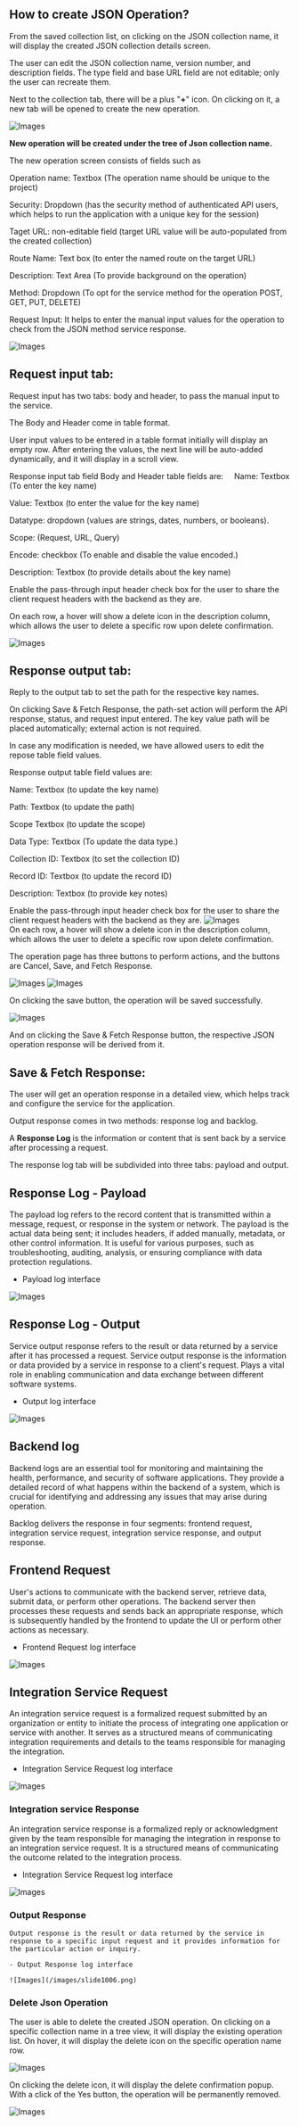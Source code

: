 ## How to create JSON Operation?

From the saved collection list, on clicking on the JSON collection name, it will display the created JSON collection details screen.

The user can edit the JSON collection name, version number, and description fields. The type field and base URL field are not editable; only the user can recreate them.

Next to the collection tab, there will be a plus "**+**" icon. On clicking on it, a new tab will be opened to create the new operation. 



![Images](/images/slide600.png)




**New operation will be created under the  tree of Json collection name.**

The new operation screen consists of fields such as

Operation name: Textbox (The operation name should be unique to the project)

Security: Dropdown (has the security method of authenticated API users, which helps to run the application with a unique key for the session)

Taget URL: non-editable field (target URL value will be auto-populated from the created collection)

Route Name: Text box (to enter the named route on the target URL)

Description: Text Area (To provide background on the operation)

Method: Dropdown (To opt for the service method for the operation POST, GET, PUT, DELETE)

Request Input: It helps to enter the manual input values for the operation to check from the JSON method service response.

![Images](/images/2001.png) 
 
  
  ## Request input tab:
  
 Request input has two tabs: body and header, to pass the manual input to the service.

The Body and Header come in table format.

User input values to be entered in a table format initially will display an empty row. After entering the values, the next line will be auto-added dynamically, and it will display in a scroll view.


Response input tab field Body and Header table fields are:
   
Name: Textbox (To enter the key name)

Value: Textbox (to enter the value for the key name)

Datatype: dropdown (values are strings, dates, numbers, or booleans).

Scope: (Request, URL, Query)

Encode: checkbox (To enable and disable the value encoded.)

Description: Textbox (to provide details about the key name)

Enable the pass-through input header check box for the user to share the client request headers with the backend as they are.
  
On each row, a hover will show a delete icon in the description column, which allows the user to delete a specific row upon delete confirmation. 

![Images](/images/2000.png) 




  ## Response output tab:

Reply to the output tab to set the path for the respective key names.

On clicking Save & Fetch Response, the path-set action will perform the API response, status, and request input entered. The key value path will be placed automatically; external action is not required.

In case any modification is needed, we have allowed users to edit the repose table field values.

Response output table field values are:

Name: Textbox (to update the key name)

Path: Textbox (to update the path)

Scope Textbox (to update the scope)

Data Type: Textbox (To update the data type.)

Collection ID: Textbox (to set the collection ID)

Record ID: Textbox (to update the record ID)

Description: Textbox (to provide key notes)

Enable the pass-through input header check box for the user to share the client request headers with the backend as they are.
![Images](/images/slide1010.png)  
On each row, a hover will show a delete icon in the description column, which allows the user to delete a specific row upon delete confirmation.

The operation page has three buttons to perform actions, and the buttons are Cancel, Save, and Fetch Response.

![Images](/images/slide1000.png)
![Images](/images/slide1001.png)


On clicking the save button, the operation will be saved successfully.

![Images](/images/slide703.png)

And on clicking the Save & Fetch Response button, the respective JSON operation response will be derived from it. 

## Save & Fetch Response:

The user will get an operation response in a detailed view, which helps track and configure the service for the application.

Output response comes in two methods: response log and backlog.

A **Response Log** is the information or content that is sent back by a service after processing a request.

The response log tab will be subdivided into three tabs: payload and output.


## Response Log - Payload

 The payload log refers to the record content that is transmitted within a message, request, or response in the system or network. The payload is the actual data being sent; it includes headers, if added manually, metadata, or other control information. It is useful for various purposes, such as troubleshooting, auditing, analysis, or ensuring compliance with data protection regulations.

- Payload log interface

![Images](/images/slide1002.png)

## Response Log - Output

Service output response refers to the result or data returned by a service after it has processed a request. Service output response is the information or data provided by a service in response to a client's request. Plays a vital role in enabling communication and data exchange between different software systems.

- Output log interface

![Images](/images/slide1003.png)

  
   
## Backend log

Backend logs are an essential tool for monitoring and maintaining the health, performance, and security of software applications. They provide a detailed record of what happens within the backend of a system, which is crucial for identifying and addressing any issues that may arise during operation.

Backlog delivers the response in four segments: frontend request, integration service request, integration service response, and output response.

## Frontend Request

User's actions to communicate with the backend server, retrieve data, submit data, or perform other operations. The backend server then processes these requests and sends back an appropriate response, which is subsequently handled by the frontend to update the UI or perform other actions as necessary.

- Frontend Request log interface

![Images](/images/slide1004.png)

## Integration Service Request

An integration service request is a formalized request submitted by an organization or entity to initiate the process of integrating one application or service with another. It serves as a structured means of communicating integration requirements and details to the teams responsible for managing the integration.

- Integration Service Request log interface

![Images](/images/slide1005.png)


   ### Integration service Response

   An integration service response is a formalized reply or acknowledgment given by the team responsible for managing the integration in response to an integration service request. It is a structured means of communicating the outcome related to the integration process.

   - Integration Service Request log interface

![Images](/images/slide1005.png)


   ### Output Response

    Output response is the result or data returned by the service in response to a specific input request and it provides information for the particular action or inquiry.

    - Output Response log interface

    ![Images](/images/slide1006.png)

 ### Delete Json Operation

The user is able to delete the created JSON operation. On clicking on a specific collection name in a tree view, it will display the existing operation list. On hover, it will display the delete icon on the specific operation name row.   

![Images](/images/2002.png) 

 On clicking the delete icon, it will display the delete confirmation popup. With a click of the Yes button, the operation will be permanently removed.

![Images](/images/2003.png) 
